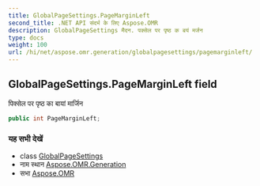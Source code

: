```yaml
---
title: GlobalPageSettings.PageMarginLeft
second_title: .NET API संदर्भ के लिए Aspose.OMR
description: GlobalPageSettings मैदन. पक्सेल पर पृष्ठ क बयं मर्जन
type: docs
weight: 100
url: /hi/net/aspose.omr.generation/globalpagesettings/pagemarginleft/
---
```

## GlobalPageSettings.PageMarginLeft field

पिक्सेल पर पृष्ठ का बायां मार्जिन

```csharp
public int PageMarginLeft;
```

### यह सभी देखें

* class [GlobalPageSettings](../)
* नाम स्थान [Aspose.OMR.Generation](../../globalpagesettings/)
* सभा [Aspose.OMR](../../../)


